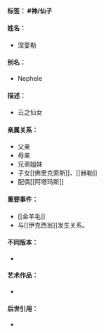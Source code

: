 #### 标签： #神/仙子
#### 姓名：
- 涅婓勒
#### 别名：
- Nephele
#### 描述：
- 云之仙女
#### 亲属关系：
- 父亲
- 母亲
- 兄弟姐妹
- 子女[[佛里克索斯]]、[[赫勒]]
- 配偶[[阿塔玛斯]]
#### 重要事件：
- [[金羊毛]]
- 与[[伊克西翁]]发生关系。
#### 不同版本：
- 
#### 艺术作品：
- 
#### 后世引用：
- 